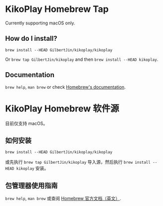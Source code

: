 # KikoPlay Homebrew Tap

Currently supporting macOS only.

## How do I install?
`brew install --HEAD GilbertJin/kikoplay/kikoplay`

Or `brew tap GilbertJin/kikoplay` and then `brew install --HEAD kikoplay`.

## Documentation
`brew help`, `man brew` or check [Homebrew's documentation](https://docs.brew.sh).


# KikoPlay Homebrew 软件源

目前仅支持 macOS。

## 如何安装
`brew install --HEAD GilbertJin/kikoplay/kikoplay`

或先执行 `brew tap GilbertJin/kikoplay` 导入源，然后执行 `brew install --HEAD kikoplay` 安装。

## 包管理器使用指南
`brew help`, `man brew` 或查阅 [Homebrew 官方文档（英文）](https://docs.brew.sh).
